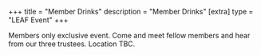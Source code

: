 +++
title = "Member Drinks"
description = "Member Drinks"
[extra]
type = "LEAF Event"
+++

Members only exclusive event. Come and meet fellow members and hear from our three trustees. Location TBC.

<!-- more -->
